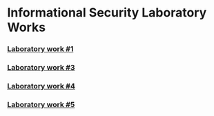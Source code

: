 # Informational Security Laboratory Works


### [Laboratory work #1](lab1)

### [Laboratory work #3](Lab3)

### [Laboratory work #4](lab4)

### [Laboratory work #5](Lab5)
